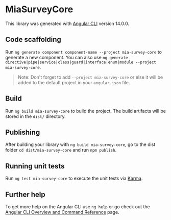 # MiaSurveyCore

This library was generated with [Angular CLI](https://github.com/angular/angular-cli) version 14.0.0.

## Code scaffolding

Run `ng generate component component-name --project mia-survey-core` to generate a new component. You can also use `ng generate directive|pipe|service|class|guard|interface|enum|module --project mia-survey-core`.

> Note: Don't forget to add `--project mia-survey-core` or else it will be added to the default project in your `angular.json` file.

## Build

Run `ng build mia-survey-core` to build the project. The build artifacts will be stored in the `dist/` directory.

## Publishing

After building your library with `ng build mia-survey-core`, go to the dist folder `cd dist/mia-survey-core` and run `npm publish`.

## Running unit tests

Run `ng test mia-survey-core` to execute the unit tests via [Karma](https://karma-runner.github.io).

## Further help

To get more help on the Angular CLI use `ng help` or go check out the [Angular CLI Overview and Command Reference](https://angular.io/cli) page.
